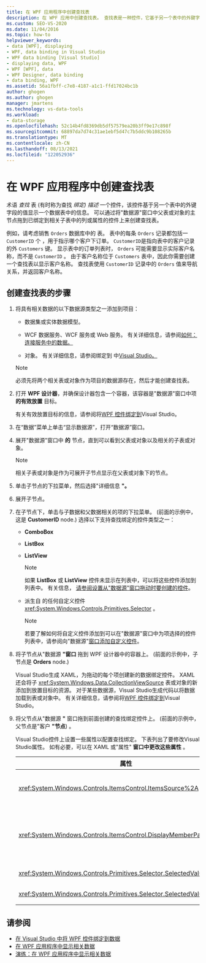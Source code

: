```yaml
---
title: 在 WPF 应用程序中创建查找表
description: 在 WPF 应用中创建查找表。 查找表是一种控件，它基于另一个表中的外键字段值显示数据表中的信息。
ms.custom: SEO-VS-2020
ms.date: 11/04/2016
ms.topic: how-to
helpviewer_keywords:
- data [WPF], displaying
- WPF, data binding in Visual Studio
- WPF data binding [Visual Studio]
- displaying data, WPF
- WPF [WPF], data
- WPF Designer, data binding
- data binding, WPF
ms.assetid: 56a1fbff-c7e8-4187-a1c1-ffd17024bc1b
author: ghogen
ms.author: ghogen
manager: jmartens
ms.technology: vs-data-tools
ms.workload:
- data-storage
ms.openlocfilehash: 52c14b4fd8369db5df57579ea20b3ff9e17c898f
ms.sourcegitcommit: 68897da7d74c31ae1ebf5d47c7b5ddc9b108265b
ms.translationtype: MT
ms.contentlocale: zh-CN
ms.lasthandoff: 08/13/2021
ms.locfileid: "122052936"
---
```

# <a name="create-lookup-tables-in-wpf-applications"></a>在 WPF 应用程序中创建查找表

术语 *查找* 表 (有时称为查找 *绑定) 描述* 一个控件，该控件基于另一个表中的外键字段的值显示一个数据表中的信息。 可以通过将"数据源"窗口中父表或对象的主节点拖到已绑定到相关子表中的列或属性的控件上来创建查找表。

例如，请考虑销售 `Orders` 数据库中的 表。 表中的每条 `Orders` 记录都包括一 `CustomerID` 个 ，用于指示哪个客户下订单。 `CustomerID`是指向表中的客户记录的外 `Customers` 键。 显示表中的订单列表时， `Orders` 可能需要显示实际客户名称，而不是 `CustomerID` 。 由于客户名称位于 `Customers` 表中，因此你需要创建一个查找表以显示客户名称。 查找表使用 `CustomerID` 记录中的 `Orders` 值来导航关系，并返回客户名称。

## <a name="to-create-a-lookup-table"></a>创建查找表的步骤

1. 将具有相关数据的以下数据源类型之一添加到项目：

    - 数据集或实体数据模型。

    - WCF 数据服务、WCF 服务或 Web 服务。 有关详细信息，请参阅[如何：连接服务中的数据。](../data-tools/how-to-connect-to-data-in-a-service.md)

    - 对象。 有关详细信息，请参阅绑定到 中[Visual Studio。](bind-objects-in-visual-studio.md)

    > [!NOTE]
    > 必须先将两个相关表或对象作为项目的数据源存在，然后才能创建查找表。

2. 打开 **WPF 设计器**，并确保设计器包含一个容器，该容器是"数据源"窗口中项 **的有效放置** 目标。

     有关有效放置目标的信息，请参阅将[WPF 控件绑定到](../data-tools/bind-wpf-controls-to-data-in-visual-studio.md)Visual Studio。

3. 在“数据”菜单上单击“显示数据源”，打开“数据源”窗口。

4. 展开"数据源"窗口中 **的** 节点，直到可以看到父表或对象以及相关的子表或对象。

    > [!NOTE]
    > 相关子表或对象是作为可展开子节点显示在父表或对象下的节点。

5. 单击子节点的下拉菜单，然后选择"详细信息 **"。**

6. 展开子节点。

7. 在子节点下，单击与子数据和父数据相关的项的下拉菜单。  (前面的示例中，这是 **CustomerID** node.) 选择以下支持查找绑定的控件类型之一：

    - **ComboBox**

    - **ListBox**

    - **ListView**

        > [!NOTE]
        > 如果 **ListBox** 或 **ListView** 控件未显示在列表中，可以将这些控件添加到列表中。 有关信息， [请参阅设置从"数据源"窗口拖动时要创建的控件](../data-tools/set-the-control-to-be-created-when-dragging-from-the-data-sources-window.md)。

    - 派生自 的任何自定义控件 <xref:System.Windows.Controls.Primitives.Selector> 。

        > [!NOTE]
        > 若要了解如何将自定义控件添加到可以在"数据源"窗口中为项选择的控件列表中，请参阅向"数据源"[窗口添加自定义控件](../data-tools/add-custom-controls-to-the-data-sources-window.md)。

8. 将子节点从"数据源 **"窗口** 拖到 WPF 设计器中的容器上。  (前面的示例中，子节点是 **Orders** node.) 

     Visual Studio生成 XAML，为拖动的每个项创建新的数据绑定控件。 XAML 还会将子 <xref:System.Windows.Data.CollectionViewSource> 表或对象的新 添加到放置目标的资源。 对于某些数据源，Visual Studio生成代码以将数据加载到表或对象中。 有关详细信息，请参阅将[WPF 控件绑定到](../data-tools/bind-wpf-controls-to-data-in-visual-studio.md)Visual Studio。

9. 将父节点从"数据源 **"** 窗口拖到前面创建的查找绑定控件上。  (前面的示例中，父节点是"客户 **"节点**) 。

     Visual Studio控件上设置一些属性以配置查找绑定。 下表列出了要修改Visual Studio属性。 如有必要，可以在 XAML 或"属性" **窗口中更改这些属性** 。

    |属性|设置说明|
    |--------------| - |
    |<xref:System.Windows.Controls.ItemsControl.ItemsSource%2A>|此属性指定用于获取控件中显示的数据的集合或绑定。 Visual Studio将此属性设置 <xref:System.Windows.Data.CollectionViewSource> 为拖动到控件的父数据的 。|
    |<xref:System.Windows.Controls.ItemsControl.DisplayMemberPath%2A>|此属性指定控件中显示的数据项的路径。 Visual Studio将此属性设置到父数据中具有字符串数据类型的主键之后的第一列或属性。<br /><br /> 如果要在父数据中显示其他列或属性，请将此属性更改为其他属性的路径。|
    |<xref:System.Windows.Controls.Primitives.Selector.SelectedValue%2A>|Visual Studio将此属性绑定到拖动到设计器的子数据的列或属性。 这是父数据的外键。|
    |<xref:System.Windows.Controls.Primitives.Selector.SelectedValuePath%2A>|Visual Studio将此属性设置到作为父数据的外键的子数据的列或属性的路径。|

## <a name="see-also"></a>请参阅

- [在 Visual Studio 中将 WPF 控件绑定到数据](../data-tools/bind-wpf-controls-to-data-in-visual-studio.md)
- [在 WPF 应用程序中显示相关数据](../data-tools/display-related-data-in-wpf-applications.md)
- [演练：在 WPF 应用程序中显示相关数据](../data-tools/display-related-data-in-wpf-applications.md)
